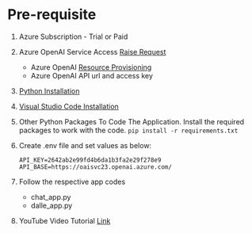 # Pre-requisite

1. Azure Subscription - Trial or Paid
2. Azure OpenAI Service Access [Raise Request](https://youtu.be/P-jZJBbW6VU)
	+ Azure OpenAI [Resource Provisioning](https://youtu.be/X83almIY_OQ)
	+ Azure OpenAI API url and access key
3. [Python Installation](https://www.python.org/downloads/) 
4. [Visual Studio Code Installation](https://code.visualstudio.com/download)
5. Other Python Packages To Code The Application. Install the required packages to work with the code.
    `pip install -r requirements.txt`

6. Create .env file and set values as below:
	```
	API_KEY=2642ab2e99fd4b6da1b3fa2e29f278e9
	API_BASE=https://oaisvc23.openai.azure.com/
	```
7. Follow the respective app codes
	+ chat_app.py
	+ dalle_app.py

8. YouTube Video Tutorial [Link](https://github.com/sarfarazit08/Streamlit-Azure-OpenAI-WebApp.git)
